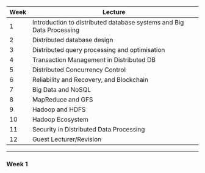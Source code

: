 Week | Lecture
--- | ---
1 | Introduction to distributed database systems and Big Data Processing
2 | Distributed database design
3 | Distributed query processing and optimisation
4 | Transaction Management in Distributed DB
5 | Distributed Concurrency Control
6 | Reliability and Recovery, and Blockchain
7 | Big Data and NoSQL
8 | MapReduce and GFS
9 | Hadoop and HDFS
10 | Hadoop Ecosystem
11 | Security in Distributed Data Processing
12 | Guest Lecturer/Revision
---

### Week 1
